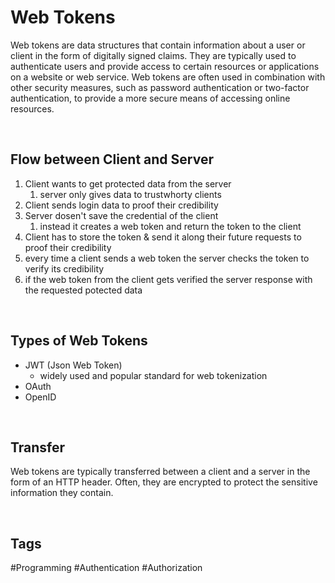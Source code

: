 # Web Tokens

Web tokens are data structures that contain information about a user or client in the form of digitally signed claims. They are typically used to authenticate users and provide access to certain resources or applications on a website or web service. Web tokens are often used in combination with other security measures, such as password authentication or two-factor authentication, to provide a more secure means of accessing online resources.

<br>

## Flow between Client and Server

1. Client wants to get protected data from the server
	1. server only gives data to trustwhorty clients
2. Client sends login data to proof their credibility
3. Server dosen't save the credential of the client
	1. instead it creates a web token and return the token to the client
4. Client has to store the token & send it along their future requests to proof their credibility
5. every time a client sends a web token the server checks the token to verify its credibility
6. if the web token from the client gets verified the server response with the requested potected data

<br>

## Types of Web Tokens

- JWT (Json Web Token) 
	- widely used and popular standard for web tokenization
- OAuth
- OpenID

<br>

## Transfer

Web tokens are typically transferred between a client and a server in the form of an HTTP header. Often, they are encrypted to protect the sensitive information they contain.

<br>

## Tags

#Programming #Authentication #Authorization